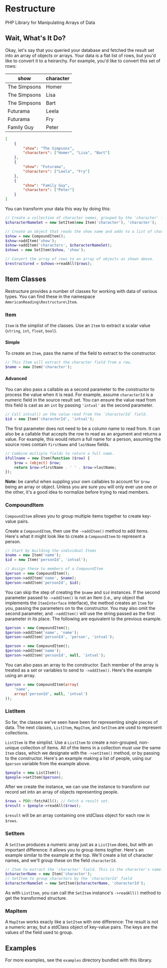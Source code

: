 Restructure
===========

PHP Library for Manipulating Arrays of Data

## Wait, What's It Do?

Okay, let's say that you queried your database and fetched the result set into
an array of objects or arrays. Your data is a flat list of rows, but you'd like
to convert it to a heirarchy. For example, you'd like to convert this set of
rows:

show         | character
------------ | ---------
The Simpsons | Homer
The Simpsons | Lisa
The Simpsons | Bart
Futurama     | Leela
Futurama     | Fry
Family Guy   | Peter

```json
[
    {
        "show": "The Simpsons",
        "characters": ["Homer", "Lisa", "Bart"]
    },
    {
        "show": "Futurama",
        "characters": ["Leela", "Fry"]
    },
    {
        "show": "Family Guy",
        "characters": ["Peter"]
    }
]
```

You can transform your data this way by doing this:

```php
// Create a collection of character names, grouped by the 'character' field
$characterNameSet = new SetItem(new Item('character'), 'character');

// Create an object that reads the show name and adds to a list of characters.
$show = new CompoundItem();
$show->addItem('show');
$show->addItem('characters', $characterNameSet);
$shows = new SetItem($show, 'show');

// Convert the array of rows to an array of objects as shown above.
$restructured = $shows->readAll($rows);
```

## Item Classes

Restructure provides a number of classes for working with data of various types. You can find these in the namespace `AmericanReading\Restructure\Item`.

### Item

`Item` is the simplist of the classes. Use an `Item` to extract a scalar value (`string`, `int`, `float`, `bool`).

#### Simple

To create an `Item`, pass the name of the field to extract to the constructor.

```php
// This Item will extract the character field from a row.
$name = new Item('character');
```

#### Advanced

You can also pass a callable as a second parameter to the constructor to process the value when it is read. For example, assume `characterId` is a numeric field in the source result set. You can ensure the value read from this field is cast as an `int` by passing `'intval'` as the second parameter.

```php
// Call intval() on the value read from the `characterId` field.
$id = new Item('characterId', 'intval');
```

The first parameter does not need to be a column name to read from. It can also be a callable that accepts the row to read as an argument and returns a value. For example, this would return a full name for a person, assuming the source rows contain `firstName` and `lastName` fields.

```php
// Combine multiple fields to return a full name.
$fullname = new Item(function ($row) {
    $row = (object) $row;
    return $row->firstName . ' ' . $row->lastName;
});
```

**Note:** be careful when suppling your own callables to account for `$row` being an array or object. Unless you are sure you will only ever use one or the other, it's a good idea to normalize before trying to read members.

### CompoundItem

`CompoundItem` allows you to group multiple items together to create key-value pairs.

Create a `CompoundItem`, then use the `->addItem()` method to add items. Here's what it might look like to create a `CompoundItem` to represent a person.

```php
// Start by building the individual Items
$name = new Item('name');
$id = new Item('personId', 'intval');

// Assign these to members of a CompoundItem
$person = new CompoundItem();
$person->addItem('name', $name);
$person->addItem('personId', $id);
```

You can skip the step of creating the `$name` and `$id` instances. If the second parameter passed to `->addItem()` is not an Item (i.e., any object that implements the `ItemInterface` interface), the method creates an `Item` for you, passing the parameters on to the constructor. You may also omit the second parameter, and `->addItem()` will use the string passed as the first parameter in its place. The following are equivalent to the previous example.



```php
$person = new CompoundItem();
$person->addItem('name', 'name');
$person->addItem('personId', 'person', 'intval');
```

```php
$person = new CompoundItem();
$person->addItem('name');
$person->addItem('personId', null, 'intval');
```

You can also pass an array to the constructor. Each member of the array is treated as a set or variables to send to `->addItem()`. Here's the example using an array.

```php
$person = new CompoundItem(array(
    'name',
    array('personId', null, 'intval')
));
```

### ListItem

So far, the classes we've seen have been for representing single pieces of data. The next classes, `ListItem`, `MapItem`, and `SetItem` are used to represent collections.

`ListItem` is the simplist. Use a `ListItem` to create a non-grouped, non-unique collection of items. All of the items in a collection must use the same `Item` class, which we designate with the `->setItem()` method, or by passing to the constructor. Here's an example making a list of people, using our `$person` variable from the example above.

```php
$people = new ListItem();
$people->setItem($person);
```

After we create the instance, we can use the instance to transform our record set into an array of objects representing people.

```php
$rows = PDO::fetchAll(); // Fetch a result set.
$result = $people->readAll($rows);
```

`$result` will be an array containing one stdClass object for each row in `$rows`.

### SetItem

A `SetItem` produces a numeric array just as a `ListItem` does, but with an important difference: it allows you to group items togther. Here's an example similar to the example at the top. We'll create a list of character names, and we'll group these on the field `characterId`.

```php
// Item to extract the 'character' field. This is the character's name.
$characterName = new Item('character');
// SetItem to group characters by the 'characterId' field
$characterNameSet = new SetItem($characterName, 'characterId');
```

As with `ListItem`, you can call the `SetItem` instance's `->readAll()` method to get the transformed structure.

### MapItem

A `MapItem` works exacly like a `SetItem` with one difference: The result is not a numeric array, but a stdClass object of key-value pairs. The keys are the values of the field used to group.

## Examples

For more examples, see the `examples` directory bundled with this library.

